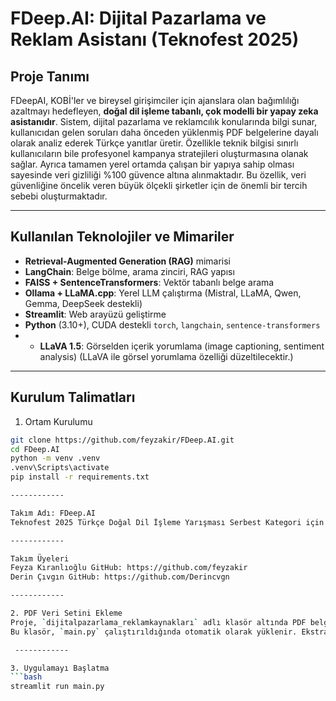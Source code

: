 # FDeep.AI: Dijital Pazarlama ve Reklam Asistanı (Teknofest 2025)

## Proje Tanımı
FDeepAI, KOBİ'ler ve bireysel girişimciler için ajanslara olan bağımlılığı azaltmayı hedefleyen, **doğal dil işleme tabanlı, çok modelli bir yapay zeka asistanıdır**. Sistem, dijital pazarlama ve reklamcılık konularında bilgi sunar, kullanıcıdan gelen soruları daha önceden yüklenmiş PDF belgelerine dayalı olarak analiz ederek Türkçe yanıtlar üretir. Özellikle teknik bilgisi sınırlı kullanıcıların bile profesyonel kampanya stratejileri oluşturmasına olanak sağlar. Ayrıca tamamen yerel ortamda çalışan bir yapıya sahip olması sayesinde veri gizliliği %100 güvence altına alınmaktadır. Bu özellik, veri güvenliğine öncelik veren büyük ölçekli şirketler için de önemli bir tercih sebebi oluşturmaktadır.

------------
 
## Kullanılan Teknolojiler ve Mimariler

- **Retrieval-Augmented Generation (RAG)** mimarisi
- **LangChain**: Belge bölme, arama zinciri, RAG yapısı
- **FAISS + SentenceTransformers**: Vektör tabanlı belge arama
- **Ollama + LLaMA.cpp**: Yerel LLM çalıştırma (Mistral, LLaMA, Qwen, Gemma, DeepSeek destekli)
- **Streamlit**: Web arayüzü geliştirme
- **Python** (3.10+), CUDA destekli `torch`, `langchain`, `sentence-transformers`
- - **LLaVA 1.5**: Görselden içerik yorumlama (image captioning, sentiment analysis) (LLaVA ile görsel yorumlama özelliği düzeltilecektir.)
 
------------
 
## Kurulum Talimatları

1. Ortam Kurulumu
```bash
git clone https://github.com/feyzakir/FDeep.AI.git
cd FDeep.AI
python -m venv .venv
.venv\Scripts\activate
pip install -r requirements.txt

------------

Takım Adı: FDeep.AI
Teknofest 2025 Türkçe Doğal Dil İşleme Yarışması Serbest Kategori için oluşturulmuştur.

------------

Takım Üyeleri
Feyza Kıranlıoğlu GitHub: https://github.com/feyzakir
Derin Çıvgın GitHub: https://github.com/Derincvgn

------------

2. PDF Veri Setini Ekleme
Proje, `dijitalpazarlama_reklamkaynakları` adlı klasör altında PDF belgesiyle birlikte gelir.
Bu klasör, `main.py` çalıştırıldığında otomatik olarak yüklenir. Ekstra bir bağlantıya ihtiyaç yoktur.

 ------------

3. Uygulamayı Başlatma
```bash
streamlit run main.py


